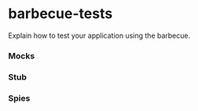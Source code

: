 # barbecue-tests
Explain how to test your application using the barbecue.


### Mocks
### Stub
### Spies
